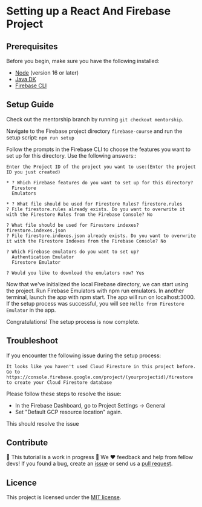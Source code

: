 # Setting up a React And Firebase Project

## Prerequisites

Before you begin, make sure you have the following installed:

- [Node](https://nodejs.org/en/) (version 16 or later)
- [Java DK](https://docs.oracle.com/en/java/javase/16/install/overview-jdk-installation.html#GUID-8677A77F-231A-40F7-98B9-1FD0B48C346A)
- [Firebase CLI](https://github.com/firebase/firebase-tools)

## Setup Guide

Check out the mentorship branch by running `git checkout mentorship`.

Navigate to the Firebase project directory `firebase-course` and run the setup script: `npm run setup`

Follow the prompts in the Firebase CLI to choose the features you want to set up for this directory. Use the following answers::

```
Enter the Project ID of the project you want to use:(Enter the project ID you just created)

* ? Which Firebase features do you want to set up for this directory?
  Firestore
  Emulators

* ? What file should be used for Firestore Rules? firestore.rules
? File firestore.rules already exists. Do you want to overwrite it with the Firestore Rules from the Firebase Console? No

? What file should be used for Firestore indexes? firestore.indexes.json
? File firestore.indexes.json already exists. Do you want to overwrite it with the Firestore Indexes from the Firebase Console? No

? Which Firebase emulators do you want to set up?
  Authentication Emulator
  Firestore Emulator

? Would you like to download the emulators now? Yes
```

Now that we've initialized the local Firebase directory, we can start using the project. Run Firebase Emulators with npm run emulators.
In another terminal, launch the app with npm start. The app will run on localhost:3000.
If the setup process was successful, you will see `Hello from Firestore Emulator` in the app.

Congratulations! The setup process is now complete.

## Troubleshoot

If you encounter the following issue during the setup process:

```
It looks like you haven't used Cloud Firestore in this project before. Go to https://console.firebase.google.com/project/(yourprojectid)/firestore to create your Cloud Firestore database
```

Please follow these steps to resolve the issue:

- In the Firebase Dashboard, go to Project Settings -> General
- Set "Default GCP resource location" again.

This should resolve the issue

## Contribute

🚧 This tutorial is a work in progress 🚧 We ❤️ feedback and help from fellow devs! If you found a bug, create an [issue](https://github.com/codebusters-ca/firebase-course/issues/new?labels=bug) or send us a [pull request](https://github.com/codebusters-ca/firebase-course/compare).

## Licence

This project is licensed under the [MIT license](https://github.com/codebusters-ca/firebase-course/blob/main/LICENSE).
